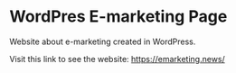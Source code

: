 # WordPres E-marketing Page
Website about e-marketing created in WordPress.

Visit this link to see the website: 
https://emarketing.news/
